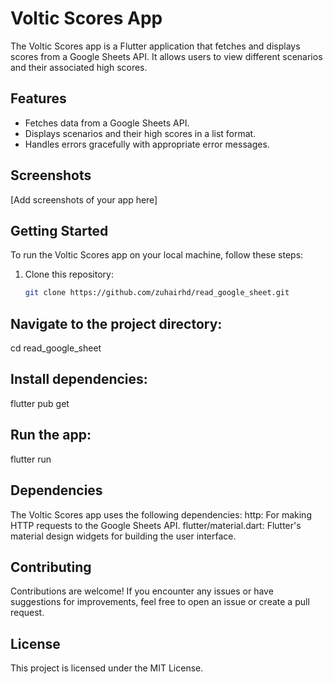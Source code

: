 # Voltic Scores App

The Voltic Scores app is a Flutter application that fetches and displays scores from a Google Sheets API. It allows users to view different scenarios and their associated high scores.

## Features

- Fetches data from a Google Sheets API.
- Displays scenarios and their high scores in a list format.
- Handles errors gracefully with appropriate error messages.

## Screenshots

[Add screenshots of your app here]

## Getting Started

To run the Voltic Scores app on your local machine, follow these steps:

1. Clone this repository:

   ```bash
   git clone https://github.com/zuhairhd/read_google_sheet.git

## Navigate to the project directory:
cd read_google_sheet

## Install dependencies:
flutter pub get

## Run the app:
flutter run

## Dependencies
The Voltic Scores app uses the following dependencies:
http: For making HTTP requests to the Google Sheets API.
flutter/material.dart: Flutter's material design widgets for building the user interface.

## Contributing
Contributions are welcome! If you encounter any issues or have suggestions for improvements, feel free to open an issue or create a pull request.

## License
This project is licensed under the MIT License.



